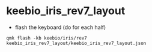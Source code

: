 # keebio_iris_rev7_layout

* flash the keyboard (do for each half)
```
qmk flash -kb keebio/iris/rev7 keebio_iris_rev7_layout/keebio_iris_rev7_layout.json
```
